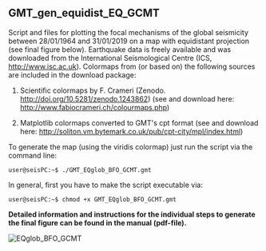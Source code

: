 ## GMT_gen_equidist_EQ_GCMT

Script and files for plotting the focal mechanisms of the global seismicity between 28/01/1964 and 31/01/2019 on a map with equidistant projection (see final figure below). 
Earthquake data is freely available and was downloaded from the International Seismological Centre (ICS, http://www.isc.ac.uk).
Colormaps from (or based on) the following sources are included in the download package:

  1) Scientific colormaps by F. Crameri (Zenodo. http://doi.org/10.5281/zenodo.1243862)
    (see and download here: http://www.fabiocrameri.ch/colourmaps.php)

  2) Matplotlib colormaps converted to GMT's cpt format (see and download here: http://soliton.vm.bytemark.co.uk/pub/cpt-city/mpl/index.html)

To generate the map (using the viridis colormap) just run the script via the command line:

```console
user@seisPC:~$ ./GMT_EQglob_BFO_GCMT.gmt
```
In general, first you have to make the script executable via:
```console
user@seisPC:~$ chmod +x GMT_EQglob_BFO_GCMT.gmt
```
**Detailed information and instructions for the individual steps to generate the final figure can be found in the manual (pdf-file).**

![EQglob_BFO_GCMT](https://user-images.githubusercontent.com/23025878/60886227-b1c46680-a251-11e9-968c-80353174f7ab.png)
